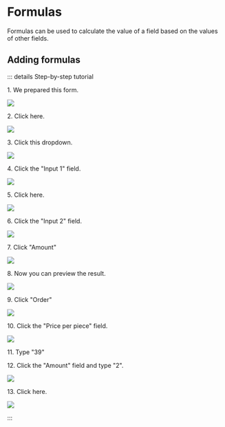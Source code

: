 # Formulas
Formulas can be used to calculate the value of a field based on the values of other fields. 

## Adding formulas
::: details Step-by-step tutorial

1\. We prepared this form. 

![](https://ajeuwbhvhr.cloudimg.io/colony-recorder.s3.amazonaws.com/files/2024-02-27/cd3be815-133c-4b19-8a61-693065f348b7/screenshot.jpeg?tl_px=0,0&br_px=1093,238&force_format=png&width=1120.0)


2\. Click here.

![](https://ajeuwbhvhr.cloudimg.io/colony-recorder.s3.amazonaws.com/files/2024-02-27/61ab7f99-38ed-40a4-a0ab-9916862453d5/ascreenshot.jpeg?tl_px=784,0&br_px=1859,600&force_format=png&wat_scale=95&wat=1&wat_opacity=0.7&wat_gravity=northwest&wat_url=https://colony-recorder.s3.us-west-1.amazonaws.com/images/watermarks/FB923C_standard.png&wat_pad=502,150)


3\. Click this dropdown.

![](https://ajeuwbhvhr.cloudimg.io/colony-recorder.s3.amazonaws.com/files/2024-02-27/5f75c4fa-f60b-481e-99c4-9f46837fa1dd/ascreenshot.jpeg?tl_px=1485,0&br_px=2560,600&force_format=png&wat_scale=95&wat=1&wat_opacity=0.7&wat_gravity=northwest&wat_url=https://colony-recorder.s3.us-west-1.amazonaws.com/images/watermarks/FB923C_standard.png&wat_pad=930,228)


4\. Click the "Input 1" field.

![](https://ajeuwbhvhr.cloudimg.io/colony-recorder.s3.amazonaws.com/files/2024-02-27/0cf27ff4-bfae-438c-a99e-1b47c6a94eac/ascreenshot.jpeg?tl_px=1485,42&br_px=2560,643&force_format=png&wat_scale=95&wat=1&wat_opacity=0.7&wat_gravity=northwest&wat_url=https://colony-recorder.s3.us-west-1.amazonaws.com/images/watermarks/FB923C_standard.png&wat_pad=937,265)


5\. Click here.

![](https://ajeuwbhvhr.cloudimg.io/colony-recorder.s3.amazonaws.com/files/2024-02-27/57e5fb8b-58a8-4dc1-8b90-2cfcc060cc98/ascreenshot.jpeg?tl_px=668,186&br_px=1743,787&force_format=png&wat_scale=95&wat=1&wat_opacity=0.7&wat_gravity=northwest&wat_url=https://colony-recorder.s3.us-west-1.amazonaws.com/images/watermarks/FB923C_standard.png&wat_pad=502,265)


6\. Click the "Input 2" field.

![](https://ajeuwbhvhr.cloudimg.io/colony-recorder.s3.amazonaws.com/files/2024-02-27/9ba1173f-f336-448d-a2c9-b38bb5d9ceae/ascreenshot.jpeg?tl_px=1485,139&br_px=2560,740&force_format=png&wat_scale=95&wat=1&wat_opacity=0.7&wat_gravity=northwest&wat_url=https://colony-recorder.s3.us-west-1.amazonaws.com/images/watermarks/FB923C_standard.png&wat_pad=735,265)


7\. Click "Amount"

![](https://ajeuwbhvhr.cloudimg.io/colony-recorder.s3.amazonaws.com/files/2024-02-27/7eeadab1-7ce6-4c59-9892-39b288f6c276/ascreenshot.jpeg?tl_px=674,222&br_px=1749,823&force_format=png&wat_scale=95&wat=1&wat_opacity=0.7&wat_gravity=northwest&wat_url=https://colony-recorder.s3.us-west-1.amazonaws.com/images/watermarks/FB923C_standard.png&wat_pad=502,265)


8\. Now you can preview the result.

![](https://ajeuwbhvhr.cloudimg.io/colony-recorder.s3.amazonaws.com/files/2024-02-27/af0fe179-52cf-4c70-84c1-b98fcee7fc26/ascreenshot.jpeg?tl_px=1485,0&br_px=2560,600&force_format=png&wat_scale=95&wat=1&wat_opacity=0.7&wat_gravity=northwest&wat_url=https://colony-recorder.s3.us-west-1.amazonaws.com/images/watermarks/FB923C_standard.png&wat_pad=750,-11)


9\. Click "Order"

![](https://ajeuwbhvhr.cloudimg.io/colony-recorder.s3.amazonaws.com/files/2024-02-27/ca3671ce-b7e0-46a5-8c82-6283f5f2789b/ascreenshot.jpeg?tl_px=1485,0&br_px=2560,600&force_format=png&wat_scale=95&wat=1&wat_opacity=0.7&wat_gravity=northwest&wat_url=https://colony-recorder.s3.us-west-1.amazonaws.com/images/watermarks/FB923C_standard.png&wat_pad=762,228)


10\. Click the "Price per piece" field.

![](https://ajeuwbhvhr.cloudimg.io/colony-recorder.s3.amazonaws.com/files/2024-02-27/bb08e516-ede7-4f01-9115-95dcd2ceb621/ascreenshot.jpeg?tl_px=667,0&br_px=1742,600&force_format=png&wat_scale=95&wat=1&wat_opacity=0.7&wat_gravity=northwest&wat_url=https://colony-recorder.s3.us-west-1.amazonaws.com/images/watermarks/FB923C_standard.png&wat_pad=502,151)


11\. Type "39"


12\. Click the "Amount" field and type "2".

![](https://ajeuwbhvhr.cloudimg.io/colony-recorder.s3.amazonaws.com/files/2024-02-27/d721faf1-8e4f-41cb-afde-0f980bca9fce/ascreenshot.jpeg?tl_px=832,0&br_px=1907,600&force_format=png&wat_scale=95&wat=1&wat_opacity=0.7&wat_gravity=northwest&wat_url=https://colony-recorder.s3.us-west-1.amazonaws.com/images/watermarks/FB923C_standard.png&wat_pad=502,153)


13\. Click here.

![](https://ajeuwbhvhr.cloudimg.io/colony-recorder.s3.amazonaws.com/files/2024-02-27/83dc85bc-44a0-4262-b4f3-1c6e9ce1f044/ascreenshot.jpeg?tl_px=850,0&br_px=1925,600&force_format=png&wat_scale=95&wat=1&wat_opacity=0.7&wat_gravity=northwest&wat_url=https://colony-recorder.s3.us-west-1.amazonaws.com/images/watermarks/FB923C_standard.png&wat_pad=502,197)

:::


[//]: # (todo dodělat)